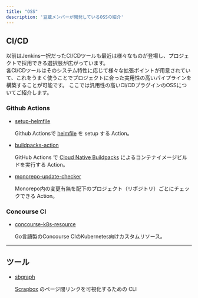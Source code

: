 ```yaml
---
title: "OSS"
description: '豆蔵メンバーが開発しているOSSの紹介'
---
```


## CI/CD
以前はJenkins一択だったCI/CDツールも最近は様々なものが登場し、プロジェクトで採用できる選択肢が広がっています。  
各CI/CDツールはそのシステム特性に応じて様々な拡張ポイントが用意されていて、これをうまく使うことでプロジェクトに合った実用性の高いパイプラインを構築することが可能です。
ここでは汎用性の高いCI/CDプラグインのOSSについてご紹介します。

### Github Actions
* [setup-helmfile](/oss-intro/setup-helmfile)

  Github Actionsで [helmfile](https://github.com/roboll/helmfile) を setup する Action。

* [buildpacks-action](/oss-intro/buildpacks-action)

  GitHub Actions で [Cloud Native Buildpacks](https://buildpacks.io) によるコンテナイメージビルドを実行する Action。

* [monorepo-update-checker](/oss-intro/monorepo-update-checker)

  Monorepo内の変更有無を配下のプロジェクト（リポジトリ）ごとにチェックできる Action。

### Concourse CI
* [concourse-k8s-resource](/oss-intro/concourse-k8s-resource)

  Go言語製のConcourse CIのKubernetes向けカスタムリソース。

---

## ツール

* [sbgraph](/oss-intro/sbgraph)

  [Scrapbox](https://scrapbox.io) のページ間リンクを可視化するための CLI

